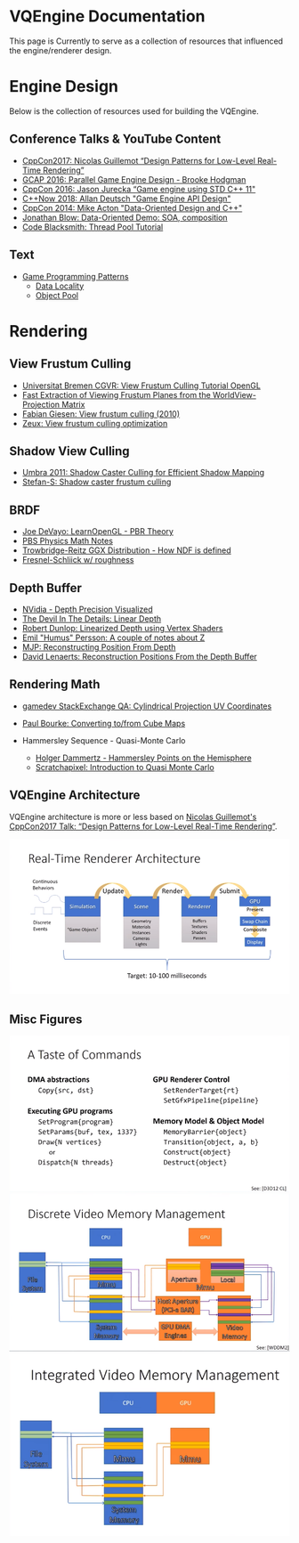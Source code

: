 # VQEngine Documentation

This page is Currently to serve as a collection of resources that influenced the engine/renderer design.

# Engine Design

Below is the collection of resources used for building the VQEngine.

## Conference Talks & YouTube Content

- [CppCon2017: Nicolas Guillemot “Design Patterns for Low-Level Real-Time Rendering”](https://www.youtube.com/watch?v=mdPeXJ0eiGc)
- [GCAP 2016: Parallel Game Engine Design - Brooke Hodgman](https://www.youtube.com/watch?v=JpmK0zu4Mts)
- [CppCon 2016: Jason Jurecka “Game engine using STD C++ 11"](https://www.youtube.com/watch?v=8AjRD6mU96s)
- [C++Now 2018: Allan Deutsch "Game Engine API Design"](https://www.youtube.com/watch?v=W3ViIBnTTKA)
- [CppCon 2014: Mike Acton "Data-Oriented Design and C++"](https://www.youtube.com/watch?v=rX0ItVEVjHc)
- [Jonathan Blow: Data-Oriented Demo: SOA, composition](https://www.youtube.com/watch?v=ZHqFrNyLlpA)
- [Code Blacksmith: Thread Pool Tutorial](https://www.youtube.com/watch?v=eWTGtp3HXiw)

## Text

- [Game Programming Patterns](http://gameprogrammingpatterns.com/contents.html)
  - [Data Locality](http://gameprogrammingpatterns.com/data-locality.html)
  - [Object Pool](http://gameprogrammingpatterns.com/object-pool.html)

# Rendering

## View Frustum Culling
 - [Universitat Bremen CGVR: View Frustum Culling Tutorial OpenGL](http://cgvr.informatik.uni-bremen.de/teaching/cg_literatur/lighthouse3d_view_frustum_culling/index.html)
 - [Fast Extraction of Viewing Frustum Planes from the WorldView-Projection Matrix](http://gamedevs.org/uploads/fast-extraction-viewing-frustum-planes-from-world-view-projection-matrix.pdf)
 - [Fabian Giesen: View frustum culling (2010)](https://fgiesen.wordpress.com/2010/10/17/view-frustum-culling/)
 - [Zeux: View frustum culling optimization](https://zeuxcg.org/2009/03/01/view-frustum-culling-optimization-never-let-me-branch/)
 
 ## Shadow View Culling
 - [Umbra 2011: Shadow Caster Culling for Efficient Shadow Mapping](http://dcgi.felk.cvut.cz/?media=publications%2F2011%2Fbittner-i3d-scc%2Fpaper.pdf&alias=Bittner2011&action=fetch&presenter=Media)
 - [Stefan-S: Shadow caster frustum culling](http://stefan-s.net/?p=92)

## BRDF

- [Joe DeVayo: LearnOpenGL - PBR Theory](https://learnopengl.com/#!PBR/Theory)
- [PBS Physics Math Notes](http://blog.selfshadow.com/publications/s2012-shading-course/hoffman/s2012_pbs_physics_math_notes.pdf)
- [Trowbridge-Reitz GGX Distribution - How NDF is defined](http://reedbeta.com/blog/hows-the-ndf-really-defined/)
- [Fresnel-Schliick w/ roughness](https://seblagarde.wordpress.com/2011/08/17/hello-world/)

## Depth Buffer
  - [NVidia - Depth Precision Visualized](https://developer.nvidia.com/content/depth-precision-visualized)
  - [The Devil In The Details: Linear Depth](http://dev.theomader.com/linear-depth/)
  - [Robert Dunlop: Linearized Depth using Vertex Shaders](https://www.mvps.org/directx/articles/linear_z/linearz.htm)
  - [Emil "Humus" Persson: A couple of notes about Z](http://www.humus.name/index.php?ID=255)
  - [MJP: Reconstructing Position From Depth](https://mynameismjp.wordpress.com/2009/03/10/reconstructing-position-from-depth/)
  - [David Lenaerts: Reconstruction Positions From the Depth Buffer](http://www.derschmale.com/2014/01/26/reconstructing-positions-from-the-depth-buffer/)

## Rendering Math
- [gamedev StackExchange QA: Cylindrical Projection UV Coordinates](https://gamedev.stackexchange.com/questions/114412/how-to-get-uv-coordinates-for-sphere-cylindrical-projection)
- [Paul Bourke: Converting to/from Cube Maps](http://paulbourke.net/miscellaneous/cubemaps/)

- Hammersley Sequence - Quasi-Monte Carlo
   - [Holger Dammertz - Hammersley Points on the Hemisphere](http://holger.dammertz.org/stuff/notes_HammersleyOnHemisphere.html )
   - [Scratchapixel: Introduction to Quasi Monte Carlo](https://www.scratchapixel.com/lessons/mathematics-physics-for-computer-graphics/monte-carlo-methods-in-practice/monte-carlo-methods)


## VQEngine Architecture


VQEngine architecture is more or less based on [Nicolas Guillemot's CppCon2017 Talk:  “Design Patterns for Low-Level Real-Time Rendering”](https://www.youtube.com/watch?v=mdPeXJ0eiGc).

![](renderer-design.PNG)

## Misc Figures

![](commands.PNG)
![](mem-man-discrete.PNG)
![](mem-man-integrated.PNG)


